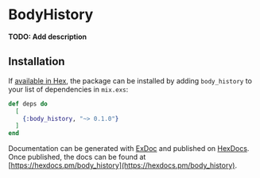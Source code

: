 # BodyHistory

**TODO: Add description**

## Installation

If [available in Hex](https://hex.pm/docs/publish), the package can be installed
by adding `body_history` to your list of dependencies in `mix.exs`:

```elixir
def deps do
  [
    {:body_history, "~> 0.1.0"}
  ]
end
```

Documentation can be generated with [ExDoc](https://github.com/elixir-lang/ex_doc)
and published on [HexDocs](https://hexdocs.pm). Once published, the docs can
be found at [https://hexdocs.pm/body_history](https://hexdocs.pm/body_history).

